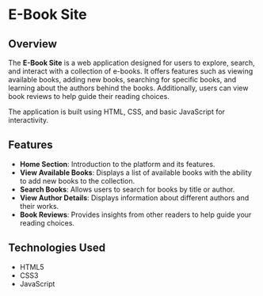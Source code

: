 # E-Book Site

## Overview
The **E-Book Site** is a web application designed for users to explore, search, and interact with a collection of e-books. It offers features such as viewing available books, adding new books, searching for specific books, and learning about the authors behind the books. Additionally, users can view book reviews to help guide their reading choices.

The application is built using HTML, CSS, and basic JavaScript for interactivity.

## Features
- **Home Section**: Introduction to the platform and its features.
- **View Available Books**: Displays a list of available books with the ability to add new books to the collection.
- **Search Books**: Allows users to search for books by title or author.
- **View Author Details**: Displays information about different authors and their works.
- **Book Reviews**: Provides insights from other readers to help guide your reading choices.

## Technologies Used
- HTML5
- CSS3
- JavaScript
